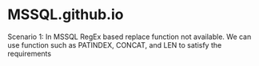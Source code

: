 # MSSQL.github.io
Scenario 1: In MSSQL RegEx based replace function not available. We can use function such as PATINDEX, CONCAT, and LEN to satisfy the requirements
